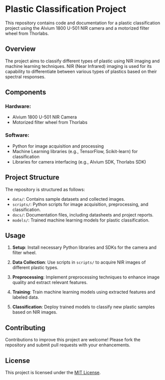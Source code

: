# Plastic Classification Project

This repository contains code and documentation for a plastic classification project using the Alvium 1800 U-501 NIR camera and a motorized filter wheel from Thorlabs.

## Overview

The project aims to classify different types of plastic using NIR imaging and machine learning techniques. NIR (Near Infrared) imaging is used for its capability to differentiate between various types of plastics based on their spectral responses.

## Components

### Hardware:
- Alvium 1800 U-501 NIR Camera
- Motorized filter wheel from Thorlabs

### Software:
- Python for image acquisition and processing
- Machine Learning libraries (e.g., TensorFlow, Scikit-learn) for classification
- Libraries for camera interfacing (e.g., Alvium SDK, Thorlabs SDK)

## Project Structure

The repository is structured as follows:

- `data/`: Contains sample datasets and collected images.
- `scripts/`: Python scripts for image acquisition, preprocessing, and classification.
- `docs/`: Documentation files, including datasheets and project reports.
- `models/`: Trained machine learning models for plastic classification.

## Usage

1. **Setup**: Install necessary Python libraries and SDKs for the camera and filter wheel.
   
2. **Data Collection**: Use scripts in `scripts/` to acquire NIR images of different plastic types.

3. **Preprocessing**: Implement preprocessing techniques to enhance image quality and extract relevant features.

4. **Training**: Train machine learning models using extracted features and labeled data.

5. **Classification**: Deploy trained models to classify new plastic samples based on NIR images.

## Contributing

Contributions to improve this project are welcome! Please fork the repository and submit pull requests with your enhancements.

## License

This project is licensed under the [MIT License](LICENSE).
